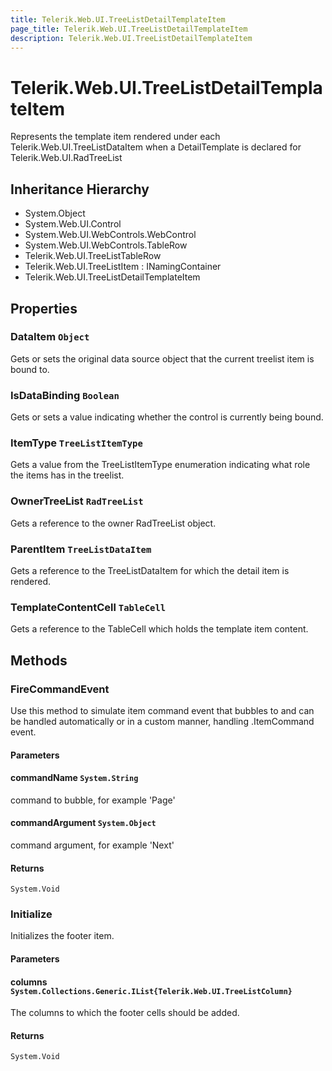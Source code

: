 ```yaml
---
title: Telerik.Web.UI.TreeListDetailTemplateItem
page_title: Telerik.Web.UI.TreeListDetailTemplateItem
description: Telerik.Web.UI.TreeListDetailTemplateItem
---
```


# Telerik.Web.UI.TreeListDetailTemplateItem

Represents the template item rendered under each Telerik.Web.UI.TreeListDataItem when a DetailTemplate is declared for Telerik.Web.UI.RadTreeList

## Inheritance Hierarchy

* System.Object
* System.Web.UI.Control
* System.Web.UI.WebControls.WebControl
* System.Web.UI.WebControls.TableRow
* Telerik.Web.UI.TreeListTableRow
* Telerik.Web.UI.TreeListItem : INamingContainer
* Telerik.Web.UI.TreeListDetailTemplateItem

## Properties

###  DataItem `Object`

Gets or sets the original data source object that the current treelist item is bound to.

###  IsDataBinding `Boolean`

Gets or sets a value indicating whether the control is currently being bound.

###  ItemType `TreeListItemType`

Gets a value from the TreeListItemType enumeration indicating what role the items has in the treelist.

###  OwnerTreeList `RadTreeList`

Gets a reference to the owner RadTreeList object.

###  ParentItem `TreeListDataItem`

Gets a reference to the TreeListDataItem for which the detail item is rendered.

###  TemplateContentCell `TableCell`

Gets a reference to the TableCell which holds the template item content.

## Methods

###  FireCommandEvent

Use this method to simulate item command event that bubbles to
             and can be handled automatically or in a
            custom manner, handling .ItemCommand event.

#### Parameters

#### commandName `System.String`

command to bubble, for example 'Page'

#### commandArgument `System.Object`

command argument, for example 'Next'

#### Returns

`System.Void` 

###  Initialize

Initializes the footer item.

#### Parameters

#### columns `System.Collections.Generic.IList{Telerik.Web.UI.TreeListColumn}`

The columns to which the footer cells should be added.

#### Returns

`System.Void` 

